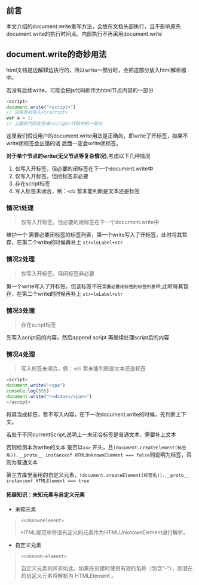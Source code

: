 ## 前言
本文介绍的document.write重写方法，会放在文档头部执行，且不影响原先document.write的执行时间点。内部执行不再采用document.write

## document.write的奇妙用法
html文档是边解释边执行的，所以write一部分时，会把这部分放入html解析器中。

若没有后续write，可能会把js代码断作为html节点内容的一部分
```js
<script>
document.write("<script>")
// 没有及时写入<\/script>
var a = 1;
// 上面的代码会变成<script>代码中的一部分
```

这里我们假设用户的document.write用法是正确的，即write了开标签，如果不write闭标签会出错的话 后面一定会write闭标签。

**对于单个节点的write(无父节点等复杂情况)**,考虑以下几种情况
1. 仅写入开标签，但必要的闭标签在下一个document.write中
2. 仅写入开标签，但闭标签非必要
3. 存在script标签
4. 写入标签未闭合，例：`<di` 暂未能判断是文本还是标签

### 情况1处理
> 仅写入开标签，但必要的闭标签在下一个document.write中

维护一个 需要必要闭标签的标签列表，第一个write写入了开标签，此时将其暂存，在第二个write的时候再补上 `str=leLabel+str`

### 情况2处理
> 仅写入开标签，但闭标签非必要

第一个write写入了开标签，但该标签不在`需要必要闭标签的标签列表`中,此时将其暂存，在第二个write的时候再补上 `str=leLabel+str`

### 情况3处理
>  存在script标签

先写入script前的内容，然后append script 再继续处理script后的内容


### 情况4处理
> 写入标签未闭合，例：`<di` 暂未能判断是文本还是标签

```js
<script>
document.write("<spa")
console.log(555)
document.write("n>dsdas</span>")
</script>
```

将其当成标签，暂不写入内容，在下一次document.write的时候，先判断上下文。

若处于不同currentScript,说明上一未闭合标签是普通文本，需要补上文本

否则检测本次write的文本 是否以`xx>` 开头，且`(document.createElement(标签名)).__proto__ instanceof HTMLUnknownElement === false`则说明为标签，否则为普通文本

第三方库里面用的自定义元素，`(document.createElement(标签名)).__proto__ instanceof HTMLElement === true`

#### 拓展知识：未知元素与自定义元素
- 未知元素
> `<unknownelement>`
> 
> HTML规范中将没有定义的元素作为HTMLUnknownElement进行解析。


- 自定义元素
> `<unknown-element>`
>
> 自定义元素则并非如此。如果在创建时使用有效的名称（包含“-”），则潜在的自定义元素将解析为 HTMLElement 。